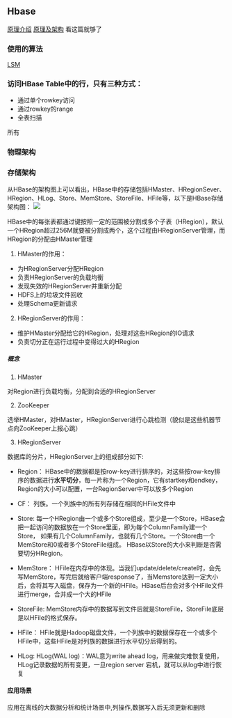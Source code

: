 ## Hbase

[原理介绍](https://www.cnblogs.com/ajianbeyourself/p/7790044.html)
[原理及架构](https://www.cnblogs.com/steven-note/p/7209398.html) 看这篇就够了


### 使用的算法

[LSM](https://github.com/xiaomeng79/go-algorithm/tree/master/data-structures/binaryTree)

### 访问HBase Table中的行，只有三种方式：
- 通过单个rowkey访问
- 通过rowkey的range
- 全表扫描

所有
### 物理架构


### 存储架构

从HBase的架构图上可以看出，HBase中的存储包括HMaster、HRegionSever、HRegion、HLog、Store、MemStore、StoreFile、HFile等，以下是HBase存储架构图：
![](https://images2015.cnblogs.com/blog/1123009/201703/1123009-20170313151717557-1227474615.png)

HBase中的每张表都通过键按照一定的范围被分割成多个子表（HRegion），默认一个HRegion超过256M就要被分割成两个，这个过程由HRegionServer管理，而HRegion的分配由HMaster管理

1. HMaster的作用：

- 为HRegionServer分配HRegion
- 负责HRegionServer的负载均衡
- 发现失效的HRegionServer并重新分配
- HDFS上的垃圾文件回收
- 处理Schema更新请求

2. HRegionServer的作用：

- 维护HMaster分配给它的HRegion，处理对这些HRegion的IO请求
- 负责切分正在运行过程中变得过大的HRegion

#####  概念

1. HMaster

对Region进行负载均衡，分配到合适的HRegionServer

2. ZooKeeper

选举HMaster，对HMaster，HRegionServer进行心跳检测（貌似是这些机器节点向ZooKeeper上报心跳）

3. HRegionServer

数据库的分片，HRegionServer上的组成部分如下:

- Region：
HBase中的数据都是按row-key进行排序的，对这些按row-key排序的数据进行**水平切分**，每一片称为一个Region，它有startkey和endkey，Region的大小可以配置，一台RegionServer中可以放多个Region

- CF：
列族。一个列族中的所有列存储在相同的HFile文件中

- Store:
每一个HRegion由一个或多个Store组成，至少是一个Store，HBase会把一起访问的数据放在一个Store里面，即为每个ColumnFamily建一个Store，
如果有几个ColumnFamily，也就有几个Store。一个Store由一个MemStore和0或者多个StoreFile组成。 HBase以Store的大小来判断是否需要切分HRegion。
        
- MemStore：
HFile在内存中的体现。当我们update/delete/create时，会先写MemStore，写完后就给客户端response了，当Memstore达到一定大小后，会将其写入磁盘，保存为一个新的HFile。HBase后台会对多个HFile文件进行merge，合并成一个大的HFile

- StoreFile:
MemStore内存中的数据写到文件后就是StoreFile，StoreFile底层是以HFile的格式保存。

- HFile：
HFile就是Hadoop磁盘文件，一个列族中的数据保存在一个或多个HFile中，这些HFile是对列族的数据进行水平切分后得到的。

- HLog: 
HLog(WAL log)：WAL意为write ahead log，用来做灾难恢复使用，HLog记录数据的所有变更，一旦region server 宕机，就可以从log中进行恢复


#### 应用场景

应用在离线的大数据分析和统计场景中,列操作,数据写入后无须更新和删除

